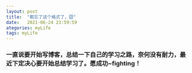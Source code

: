 ```yaml
---
layout: post
title:  "都忘了这个格式了，囧"
date:   2021-06-24 23:59:59
ategories: myLife
tags: myLife
---
```


### 一直说要开始写博客，总结一下自己的学习之路，奈何没有耐力，最近下定决心要开始总结学习了。愿成功~fighting！